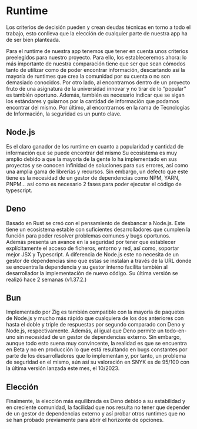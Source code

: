 # Runtime

Los criterios de decisión pueden y crean deudas técnicas en torno a todo el trabajo, esto 
conlleva que la elección de cualquier parte de nuestra app ha de ser bien planteada. 

Para el runtime de nuestra app tenemos que tener en cuenta unos criterios preelegidos para 
nuestro proyecto. Para ello, los estableceremos ahora: lo más importante de nuestra comparación 
tiene que ser que sean cómodos tanto de utilizar como de poder encontrar información, descartando 
así la mayoría de runtimes que crea la comunidad por su cuenta o no son demasiado conocidos. 
Por otro lado, al encontrarnos dentro de un proyecto fruto de una asignatura de la universidad 
innovar y no tirar de lo “popular” es también oportuno. Además, también es necesario indicar que 
se sigan los estándares y guiarnos por la cantidad de información que podamos encontrar del mismo. 
Por último, al encontrarnos en la rama de Tecnologías de Información, la seguridad es un punto clave.

## Node.js
Es el claro ganador de los runtime en cuanto a popularidad y cantidad de información que se puede 
encontrar del mismo Su ecosistema es muy amplio debido a que la mayoría de la gente lo ha implementado 
en sus proyectos y se conocen infinidad de soluciones para sus errores, así como una amplia gama de 
librerías y recursos. Sin embargo, un defecto que este tiene es la necesidad de un gestor de dependencias 
como NPM, YARN, PNPM… así como es necesario 2 fases para poder ejecutar el código de typescript.

## Deno
Basado en Rust se creó con el pensamiento de desbancar a Node.js. Este tiene un ecosistema estable con 
suficientes desarrolladores que cumplen la función para poder resolver problemas comunes y bugs oportunos. 
Además presenta un avance en la seguridad por tener que establecer explícitamente el acceso de ficheros, 
entorno y red, así como, soportar mejor JSX y Typescript. A diferencia de Node.js este no necesita de un 
gestor de dependencias sino que estas se instalan a través de la URL donde se encuentra la dependencia y 
su gestor interno facilita también al desarrollador la implementación de nuevo código. Su última versión se realizó hace 2 semanas (v1.37.2.)

## Bun
Implementado por Zig es también compatible con la mayoría de paquetes de Node.js y mucho más rápido que
cualquiera de los dos anteriores con hasta el doble y triple de respuestas por segundo comparado con 
Deno y Node.js, respectivamente. Además, al igual que Deno permite un todo-en-uno sin necesidad de un 
gestor de dependencias externo. Sin embargo, aunque todo esto suena muy convincente, la realidad es 
que se encuentra en Beta y no en producción lo que está resultando en bugs constantes por parte de los
desarrolladores que lo implementan y, por tanto, un problema de seguridad en el mismo, aún así su 
valoración en SNYK es de 95/100 con la última versión lanzada este mes, el 10/2023. 

## Elección
Finalmente, la elección más equilibrada es Deno debido a su estabilidad y en creciente comunidad, la 
facilidad que nos resulta no tener que depender de un gestor de dependencias externo y así probar otros 
runtimes que no se han probado previamente para abrir el horizonte de opciones.